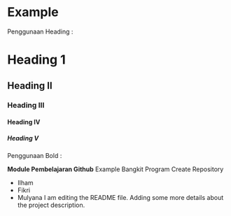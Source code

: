 # Example

Penggunaan Heading :

# Heading 1
## Heading II
### Heading III
#### Heading IV
##### Heading V


Penggunaan Bold :

**Module Pembelajaran Github**
Example Bangkit Program Create Repository
* Ilham
* Fikri
* Mulyana
I am editing the README file. Adding some more details about the project description.


